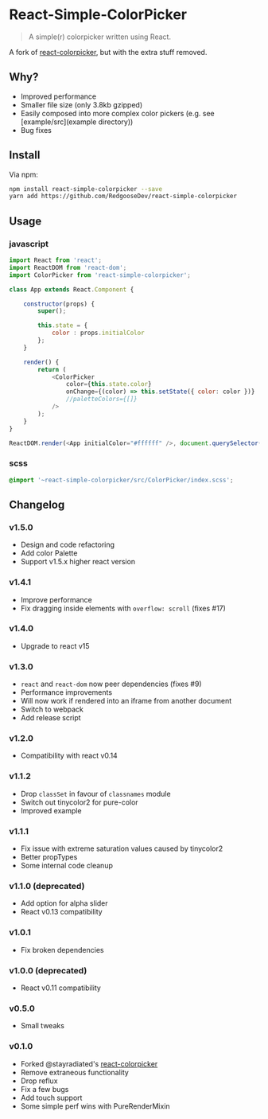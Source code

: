 # React-Simple-ColorPicker

> A simple(r) colorpicker written using React.

A fork of [react-colorpicker](https://github.com/stayradiated/react-colorpicker), but with the extra stuff removed.

## Why?

* Improved performance
* Smaller file size (only 3.8kb gzipped)
* Easily composed into more complex color pickers (e.g. see [example/src](example directory))
* Bug fixes


## Install

Via npm:

```bash
npm install react-simple-colorpicker --save
yarn add https://github.com/RedgooseDev/react-simple-colorpicker
```


## Usage

### javascript

```javascript
import React from 'react';
import ReactDOM from 'react-dom';
import ColorPicker from 'react-simple-colorpicker';

class App extends React.Component {

	constructor(props) {
		super();

		this.state = {
			color : props.initialColor
		};
	}

	render() {
		return (
			<ColorPicker
				color={this.state.color}
				onChange={(color) => this.setState({ color: color })}
				//paletteColors={[]}
			/>
		);
	}
}

ReactDOM.render(<App initialColor="#ffffff" />, document.querySelector("#app"));
```

### scss

```scss
@import '~react-simple-colorpicker/src/ColorPicker/index.scss';
```


## Changelog

### v1.5.0

* Design and code refactoring
* Add color Palette
* Support v1.5.x higher react version

### v1.4.1

* Improve performance
* Fix dragging inside elements with `overflow: scroll` (fixes #17)

### v1.4.0

* Upgrade to react v15

### v1.3.0

* `react` and `react-dom` now peer dependencies (fixes #9)
* Performance improvements
* Will now work if rendered into an iframe from another document
* Switch to webpack
* Add release script

### v1.2.0

* Compatibility with react v0.14

### v1.1.2

* Drop `classSet` in favour of `classnames` module
* Switch out tinycolor2 for pure-color
* Improved example

### v1.1.1

* Fix issue with extreme saturation values caused by tinycolor2
* Better propTypes
* Some internal code cleanup

### v1.1.0 (deprecated)

* Add option for alpha slider
* React v0.13 compatibility

### v1.0.1

* Fix broken dependencies

### v1.0.0 (deprecated)

* React v0.11 compatibility

### v0.5.0

* Small tweaks

### v0.1.0

* Forked @stayradiated's [react-colorpicker](https://github.com/stayradiated/react-colorpicker)
* Remove extraneous functionality
* Drop reflux
* Fix a few bugs
* Add touch support
* Some simple perf wins with PureRenderMixin
